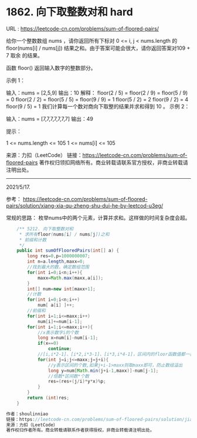 # 1862. 向下取整数对和 hard

URL : https://leetcode-cn.com/problems/sum-of-floored-pairs/

给你一个整数数组 nums ，请你返回所有下标对 0 <= i, j < nums.length 的 floor(nums[i] / nums[j]) 结果之和。由于答案可能会很大，请你返回答案对109 + 7 取余 的结果。

函数 floor() 返回输入数字的整数部分。

 

示例 1：

输入：nums = [2,5,9]
输出：10
解释：
floor(2 / 5) = floor(2 / 9) = floor(5 / 9) = 0
floor(2 / 2) = floor(5 / 5) = floor(9 / 9) = 1
floor(5 / 2) = 2
floor(9 / 2) = 4
floor(9 / 5) = 1
我们计算每一个数对商向下取整的结果并求和得到 10 。
示例 2：

输入：nums = [7,7,7,7,7,7,7]
输出：49


提示：

1 <= nums.length <= 105
1 <= nums[i] <= 105

来源：力扣（LeetCode）
链接：https://leetcode-cn.com/problems/sum-of-floored-pairs
著作权归领扣网络所有。商业转载请联系官方授权，非商业转载请注明出处。

---

2021/5/17.  

参考： https://leetcode-cn.com/problems/sum-of-floored-pairs/solution/xiang-xia-qu-zheng-shu-dui-he-by-leetcod-u3eg/

常规的思路： 枚举nums中的两个元素，计算并求和。这样做的时间复杂度会超。

```java
    /** 5212. 向下取整数对和
     * 求所有floor(nums[i] / nums[j])之和
     * 前缀和计数
     */
    public int sumOfFlooredPairs(int[] a) {
        long res=0,p=1000000007;
        int n=a.length,maxx=0;
        //找到最大的数，确定数组范围
        for(int i=0;i<n;i++){
            maxx=Math.max(maxx,a[i]);
        }
        int[] num=new int[maxx+1];
        //计数
        for(int i=0;i<n;i++)
            num[ a[i] ]++;
        //前缀和
        for(int i=1;i<=maxx;i++)
            num[i]+=num[i-1];
        for(int i=1;i<=maxx;i++){
            //x表示数字i的个数
            long x=num[i]-num[i-1];
            if(x==0)
                continue;
            //[i,i*2-1]、[i*2,i*3-1]、[i*3,i*4-1]，区间内的floor函数值都一样
            for(int j=i;j<=maxx;j=j+i){
                //y表示区间的个数,如果j+i-1>maxx则取maxx即可，防止数组溢出
                long y=num[Math.min(j+i-1,maxx)]-num[j-1];
                //倍数*区间数*个数
                res=(res+(j/i)*y*x)%p;
            }
        }
        return (int)res;
    }

作者：shoulinniao
链接：https://leetcode-cn.com/problems/sum-of-floored-pairs/solution/jian-dan-yi-dong-de-qian-zhui-he-ji-shu-q0otc/
来源：力扣（LeetCode）
著作权归作者所有。商业转载请联系作者获得授权，非商业转载请注明出处。
```

